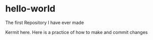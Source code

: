 # hello-world
The first Repository I have ever made

Kermit here. Here is a practice of how to make and commit changes

